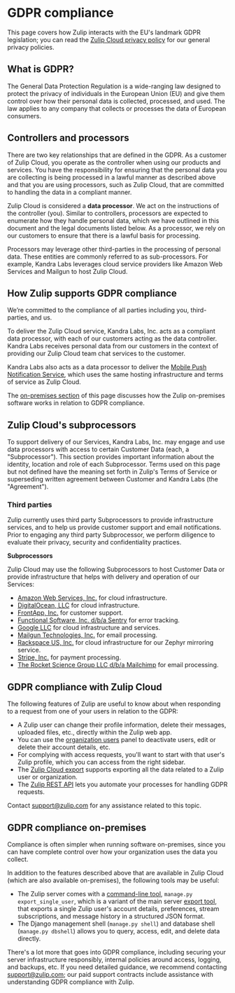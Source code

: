# GDPR compliance

This page covers how Zulip interacts with the EU's landmark GDPR
legislation; you can read the
[Zulip Cloud privacy policy](https://zulip.com/policies/privacy) for our
general privacy policies.

## What is GDPR?

The General Data Protection Regulation is a wide-ranging law designed
to protect the privacy of individuals in the European Union (EU) and
give them control over how their personal data is collected,
processed, and used.  The law applies to any company that collects or
processes the data of European consumers.

## Controllers and processors

There are two key relationships that are defined in the GDPR. As a
customer of Zulip Cloud, you operate as the controller when using our
products and services. You have the responsibility for ensuring that
the personal data you are collecting is being processed in a lawful
manner as described above and that you are using processors, such as
Zulip Cloud, that are committed to handling the data in a compliant
manner.

Zulip Cloud is considered a **data processor**. We act on the
instructions of the controller (you). Similar to controllers,
processors are expected to enumerate how they handle personal data,
which we have outlined in this document and the legal documents listed
below. As a processor, we rely on our customers to ensure that there
is a lawful basis for processing.

Processors may leverage other third-parties in the processing of
personal data. These entities are commonly referred to as
sub-processors. For example, Kandra Labs leverages cloud service
providers like Amazon Web Services and Mailgun to host Zulip Cloud.

## How Zulip supports GDPR compliance

We’re committed to the compliance of all parties including you,
third-parties, and us.

To deliver the Zulip Cloud service, Kandra Labs, Inc. acts as a
compliant data processor, with each of our customers acting as the
data controller.  Kandra Labs receives personal data from our
customers in the context of providing our Zulip Cloud team chat
services to the customer.

Kandra Labs also acts as a data processor to deliver the
[Mobile Push Notification Service][mobile-push], which uses the same
hosting infrastructure and terms of service as Zulip Cloud.

The [on-premises section](#gdpr-compliance-on-premises) of this page
discusses how the Zulip on-premises software works in relation to GDPR
compliance.

[mobile-push]: https://zulip.readthedocs.io/en/stable/production/mobile-push-notifications.html

## Zulip Cloud's subprocessors

To support delivery of our Services, Kandra Labs, Inc. may engage and
use data processors with access to certain Customer Data (each, a
"Subprocessor").  This section provides important information about
the identity, location and role of each Subprocessor.  Terms used on
this page but not defined have the meaning set forth in Zulip's Terms
of Service or superseding written agreement between Customer and
Kandra Labs (the "Agreement").

### Third parties

Zulip currently uses third party Subprocessors to provide
infrastructure services, and to help us provide customer support and
email notifications. Prior to engaging any third party Subprocessor,
we perform diligence to evaluate their privacy, security and
confidentiality practices.

**Subprocessors**

Zulip Cloud may use the following Subprocessors to host Customer Data
or provide infrastructure that helps with delivery and operation of
our Services:

* [Amazon Web Services, Inc.](https://aws.amazon.com/compliance/gdpr-center/)
  for cloud infrastructure.
* [DigitalOcean, LLC](https://www.digitalocean.com/security/gdpr/)
  for cloud infrastructure.
* [FrontApp, Inc.](https://community.frontapp.com/t/x1p4mw/is-front-compliant-with-gdpr)
  for customer support.
* [Functional Software, Inc. d/b/a Sentry](https://blog.sentry.io/2018/03/14/gdpr-sentry-and-you)
  for error tracking.
* [Google LLC](https://privacy.google.com/businesses/compliance/) for
  cloud infrastructure and services.
* [Mailgun Technologies, Inc.](https://www.mailgun.com/gdpr) for email processing.
* [Rackspace US, Inc.](https://www.rackspace.com/en-us/gdpr) for cloud
  infrastructure for our Zephyr mirroring service.
* [Stripe, Inc.](https://stripe.com/guides/general-data-protection-regulation) for payment processing.
* [The Rocket Science Group LLC d/b/a Mailchimp](https://kb.mailchimp.com/accounts/management/about-the-general-data-protection-regulation)
  for email processing.

## GDPR compliance with Zulip Cloud

The following features of Zulip are useful to know about when
responding to a request from one of your users in relation to the
GDPR:

* A Zulip user can change their profile information, delete their
  messages, uploaded files, etc., directly within the Zulip web app.
* You can use the [organization users](/#organization/user-list-admin)
  panel to deactivate users, edit or delete their account details,
  etc.
* For complying with access requests, you'll want to start with that
  user's Zulip profile, which you can access from the right sidebar.
* The [Zulip Cloud export](/help/export-your-organization) supports exporting
  all the data related to a Zulip user or organization.
* The [Zulip REST API](/api/rest) lets you
  automate your processes for handling GDPR requests.

Contact [support@zulip.com](mailto:support@zulip.com) for
any assistance related to this topic.

## GDPR compliance on-premises

Compliance is often simpler when running software on-premises, since
you can have complete control over how your organization uses the data
you collect.

In addition to the features described above that are available in
Zulip Cloud (which are also available on-premises), the following tools
may be useful:

* The Zulip server comes with a [command-line tool][management-commands],
  `manage.py export_single_user`, which is a variant of the main server
  [export tool][export-and-import-tool], that exports a single Zulip
  user's account details, preferences, stream subscriptions, and message
  history in a structured JSON format.
* The Django management shell (`manage.py shell`) and database shell
  (`manage.py dbshell`) allows you to query, access, edit, and delete
  data directly.

There's a lot more that goes into GDPR compliance, including securing
your server infrastructure responsibly, internal policies around
access, logging, and backups, etc.  If you need detailed guidance, we
recommend contacting support@zulip.com; our paid support contracts
include assistance with understanding GDPR compliance with Zulip.

[management-commands]: https://zulip.readthedocs.io/en/stable/production/management-commands.html
[export-and-import-tool]: https://zulip.readthedocs.io/en/stable/production/export-and-import.html
